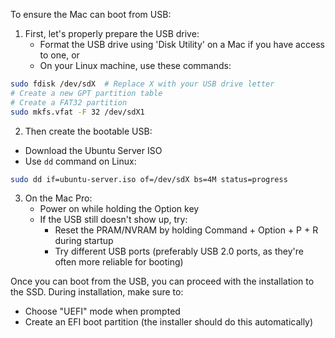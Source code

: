 To ensure the Mac can boot from USB:

1. First, let's properly prepare the USB drive:
    - Format the USB drive using 'Disk Utility' on a Mac if you have access to one, or
    - On your Linux machine, use these commands:
```bash 
sudo fdisk /dev/sdX  # Replace X with your USB drive letter
# Create a new GPT partition table
# Create a FAT32 partition
sudo mkfs.vfat -F 32 /dev/sdX1
```

2. Then create the bootable USB:

- Download the Ubuntu Server ISO
- Use `dd` command on Linux:
```bash 
sudo dd if=ubuntu-server.iso of=/dev/sdX bs=4M status=progress
```

3. On the Mac Pro:
    - Power on while holding the Option key
    - If the USB still doesn't show up, try:
        - Reset the PRAM/NVRAM by holding Command + Option + P + R during startup
        - Try different USB ports (preferably USB 2.0 ports, as they're often more reliable for booting)

Once you can boot from the USB, you can proceed with the installation to the SSD. During installation, make sure to:

- Choose "UEFI" mode when prompted
- Create an EFI boot partition (the installer should do this automatically)